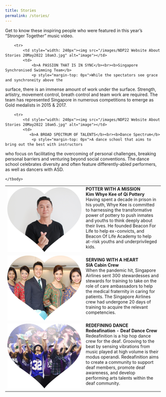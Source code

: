 ```yaml
---
title: Stories
permalink: /stories/
---
```

Get to know these inspiring people who were featured in this year’s “Stronger Together” music video.

<table>
    <tbody>
        <tr>
            <td style="width: 240px"><img src="/images/NDP22 Website 17May20228.jpg" alt="image"></td>
            <td>
                <b>POTTER WITH A MISSION</b><br><b>Kim Whye Kee of Qi Pottery</b>
                <p style="margin-top: 0px">Having spent a decade in prison in his youth, Whye Kee is 
committed to harnessing the transformative power of pottery to 
push inmates and youths to think deeply about their lives. He 
founded Beacon For Life to help ex-convicts, and Beacon Of Life 
Academy to help at-risk youths and underprivileged kids.</p>
            </td>
        </tr>
        <tr>
            <td style="width: 240px"><img src="/images/NDP22 Website About Stories 20May2022 10am2.jpg" alt="image"></td>
            <td>
                <b>SERVING WITH A HEART</b><br><b>SIA Cabin Crew</b>
                <p style="margin-top: 0px">When the pandemic hit, Singapore Airlines sent 300 stewardesses 
and stewards for training to take on the role of care ambassadors 
to help the medical fraternity in caring for patients. The Singapore 
Airlines crew had undergone 20 days of training to acquire the 
relevant competencies.</p>
            </td>
        </tr>

        <tr>
            <td style="width: 240px"><img src="/images/NDP22 Website About Stories 20May2022 10am3.jpg" alt="image"></td>
            <td>
                <b>A PASSION THAT IS IN SYNC</b><br><b>Singapore Synchronised Swimming Team</b>
                <p style="margin-top: 0px">While the spectators see grace and synchroneity above the 
surface, there is an immense amount of work under the surface. 
Strength, artistry, movement control, breath control and team work 
are required. The team has represented Singapore in numerous 
competitions to emerge as Gold medalists in 2015 & 2017. </p>
            </td>
        </tr>
			        <tr>
            <td style="width: 240px"><img src="/images/NDP22 Website About Stories 20May2022 10am4.jpg" alt="image"></td>
            <td>
                <b>REDEFINING DANCE</b><br><b>Redeafination - Deaf Dance Crew</b>
                <p style="margin-top: 0px">Redeafinition is a hip hop dance crew for the deaf. Grooving to 
the beat by sensing vibrations from music played at high volume 
is their modus operandi. Redeafinition aims to create a community 
to support deaf members, promote deaf awareness, and develop 
performing arts talents within the deaf community.</p>
            </td>
        </tr>
			
        <tr>
            <td style="width: 240px"><img src="/images/NDP22 Website About Stories 20May2022 10am5.jpg" alt="image"></td>
            <td>
               <b>A BROAD SPECTRUM OF TALENTS</b><br><b>Dance Spectrum</b>
                <p style="margin-top: 0px">A dance school that aims to bring out the best with instructors 
who focus on facilitating the overcoming of personal challenges, 
breaking personal barriers and venturing beyond social 
conventions. The dance school celebrates diversity and often 
feature differently-abled performers, as well as dancers with ASD.</p>
            </td>
        </tr>
      
        
    </tbody>
</table>